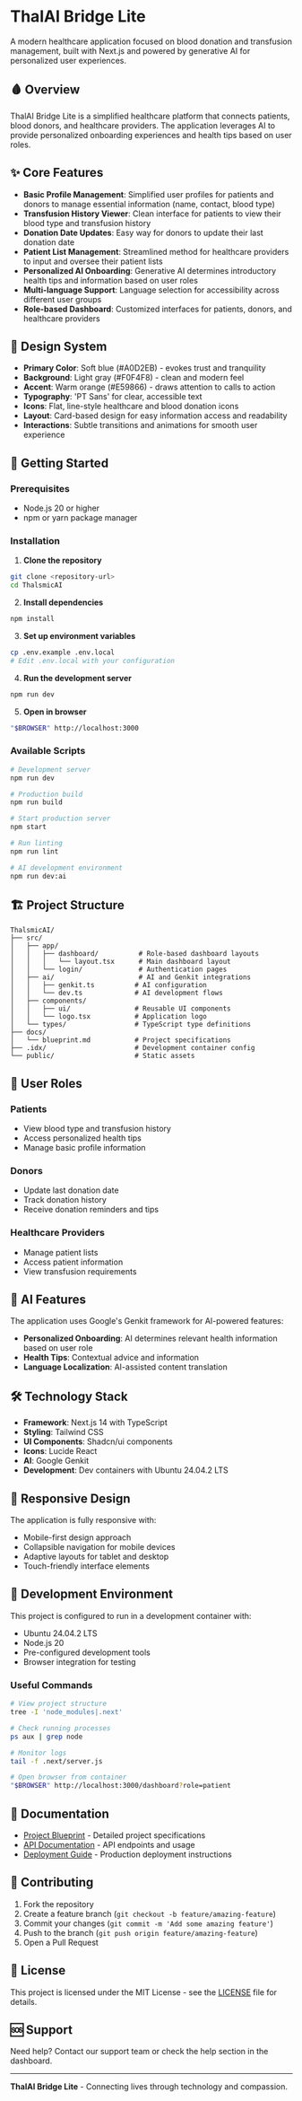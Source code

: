 
# ThalAI Bridge Lite

A modern healthcare application focused on blood donation and transfusion management, built with Next.js and powered by generative AI for personalized user experiences.

## 🩸 Overview

ThalAI Bridge Lite is a simplified healthcare platform that connects patients, blood donors, and healthcare providers. The application leverages AI to provide personalized onboarding experiences and health tips based on user roles.

## ✨ Core Features

- **Basic Profile Management**: Simplified user profiles for patients and donors to manage essential information (name, contact, blood type)
- **Transfusion History Viewer**: Clean interface for patients to view their blood type and transfusion history
- **Donation Date Updates**: Easy way for donors to update their last donation date
- **Patient List Management**: Streamlined method for healthcare providers to input and oversee their patient lists
- **Personalized AI Onboarding**: Generative AI determines introductory health tips and information based on user roles
- **Multi-language Support**: Language selection for accessibility across different user groups
- **Role-based Dashboard**: Customized interfaces for patients, donors, and healthcare providers

## 🎨 Design System

- **Primary Color**: Soft blue (#A0D2EB) - evokes trust and tranquility
- **Background**: Light gray (#F0F4F8) - clean and modern feel
- **Accent**: Warm orange (#E59866) - draws attention to calls to action
- **Typography**: 'PT Sans' for clear, accessible text
- **Icons**: Flat, line-style healthcare and blood donation icons
- **Layout**: Card-based design for easy information access and readability
- **Interactions**: Subtle transitions and animations for smooth user experience

## 🚀 Getting Started

### Prerequisites

- Node.js 20 or higher
- npm or yarn package manager

### Installation

1. **Clone the repository**
```bash
git clone <repository-url>
cd ThalsmicAI
```

2. **Install dependencies**
```bash
npm install
```

3. **Set up environment variables**
```bash
cp .env.example .env.local
# Edit .env.local with your configuration
```

4. **Run the development server**
```bash
npm run dev
```

5. **Open in browser**
```bash
"$BROWSER" http://localhost:3000
```

### Available Scripts

```bash
# Development server
npm run dev

# Production build
npm run build

# Start production server
npm start

# Run linting
npm run lint

# AI development environment
npm run dev:ai
```

## 🏗️ Project Structure

```
ThalsmicAI/
├── src/
│   ├── app/
│   │   ├── dashboard/          # Role-based dashboard layouts
│   │   │   └── layout.tsx      # Main dashboard layout
│   │   └── login/              # Authentication pages
│   ├── ai/                     # AI and Genkit integrations
│   │   ├── genkit.ts          # AI configuration
│   │   └── dev.ts             # AI development flows
│   ├── components/
│   │   ├── ui/                # Reusable UI components
│   │   └── logo.tsx           # Application logo
│   └── types/                 # TypeScript type definitions
├── docs/
│   └── blueprint.md           # Project specifications
├── .idx/                      # Development container config
└── public/                    # Static assets
```

## 👥 User Roles

### Patients
- View blood type and transfusion history
- Access personalized health tips
- Manage basic profile information

### Donors
- Update last donation date
- Track donation history
- Receive donation reminders and tips

### Healthcare Providers
- Manage patient lists
- Access patient information
- View transfusion requirements

## 🤖 AI Features

The application uses Google's Genkit framework for AI-powered features:

- **Personalized Onboarding**: AI determines relevant health information based on user role
- **Health Tips**: Contextual advice and information
- **Language Localization**: AI-assisted content translation

## 🛠️ Technology Stack

- **Framework**: Next.js 14 with TypeScript
- **Styling**: Tailwind CSS
- **UI Components**: Shadcn/ui components
- **Icons**: Lucide React
- **AI**: Google Genkit
- **Development**: Dev containers with Ubuntu 24.04.2 LTS

## 📱 Responsive Design

The application is fully responsive with:
- Mobile-first design approach
- Collapsible navigation for mobile devices
- Adaptive layouts for tablet and desktop
- Touch-friendly interface elements

## 🔧 Development Environment

This project is configured to run in a development container with:
- Ubuntu 24.04.2 LTS
- Node.js 20
- Pre-configured development tools
- Browser integration for testing

### Useful Commands

```bash
# View project structure
tree -I 'node_modules|.next'

# Check running processes
ps aux | grep node

# Monitor logs
tail -f .next/server.js

# Open browser from container
"$BROWSER" http://localhost:3000/dashboard?role=patient
```

## 📖 Documentation

- [Project Blueprint](docs/blueprint.md) - Detailed project specifications
- [API Documentation](docs/api.md) - API endpoints and usage
- [Deployment Guide](docs/deployment.md) - Production deployment instructions

## 🤝 Contributing

1. Fork the repository
2. Create a feature branch (`git checkout -b feature/amazing-feature`)
3. Commit your changes (`git commit -m 'Add some amazing feature'`)
4. Push to the branch (`git push origin feature/amazing-feature`)
5. Open a Pull Request

## 📄 License

This project is licensed under the MIT License - see the [LICENSE](LICENSE) file for details.

## 🆘 Support

Need help? Contact our support team or check the help section in the dashboard.

---

**ThalAI Bridge Lite** - Connecting lives through technology and compassion.


